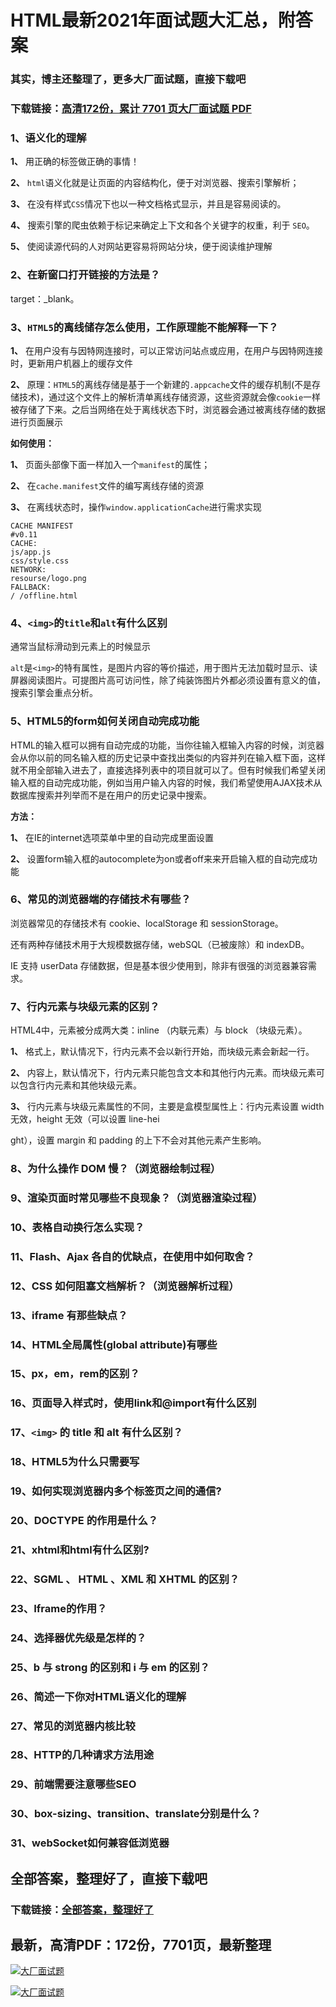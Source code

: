 # HTML最新2021年面试题大汇总，附答案

### 其实，博主还整理了，更多大厂面试题，直接下载吧

### 下载链接：[高清172份，累计 7701 页大厂面试题  PDF](https://github.com/souyunku/DevBooks/blob/master/docs/index.md)



### 1、语义化的理解

**1、** 用正确的标签做正确的事情！

**2、** `html`语义化就是让页面的内容结构化，便于对浏览器、搜索引擎解析；

**3、** 在没有样式`CSS`情况下也以一种文档格式显示，并且是容易阅读的。

**4、** 搜索引擎的爬虫依赖于标记来确定上下文和各个关键字的权重，利于 `SEO`。

**5、** 使阅读源代码的人对网站更容易将网站分块，便于阅读维护理解


### 2、在新窗口打开链接的方法是？

target：_blank。


### 3、`HTML5`的离线储存怎么使用，工作原理能不能解释一下？

**1、** 在用户没有与因特网连接时，可以正常访问站点或应用，在用户与因特网连接时，更新用户机器上的缓存文件

**2、** 原理：`HTML5`的离线存储是基于一个新建的`.appcache`文件的缓存机制(不是存储技术)，通过这个文件上的解析清单离线存储资源，这些资源就会像`cookie`一样被存储了下来。之后当网络在处于离线状态下时，浏览器会通过被离线存储的数据进行页面展示

**如何使用：**

**1、** 页面头部像下面一样加入一个`manifest`的属性；

**2、** 在`cache.manifest`文件的编写离线存储的资源

**3、** 在离线状态时，操作`window.applicationCache`进行需求实现

```
CACHE MANIFEST
#v0.11
CACHE:
js/app.js
css/style.css
NETWORK:
resourse/logo.png
FALLBACK:
/ /offline.html
```


### 4、`<img>`的`title`和`alt`有什么区别

通常当鼠标滑动到元素上的时候显示

`alt`是`<img>`的特有属性，是图片内容的等价描述，用于图片无法加载时显示、读屏器阅读图片。可提图片高可访问性，除了纯装饰图片外都必须设置有意义的值，搜索引擎会重点分析。


### 5、HTML5的form如何关闭自动完成功能

HTML的输入框可以拥有自动完成的功能，当你往输入框输入内容的时候，浏览器会从你以前的同名输入框的历史记录中查找出类似的内容并列在输入框下面，这样就不用全部输入进去了，直接选择列表中的项目就可以了。但有时候我们希望关闭输入框的自动完成功能，例如当用户输入内容的时候，我们希望使用AJAX技术从数据库搜索并列举而不是在用户的历史记录中搜索。

**方法：**

**1、** 在IE的internet选项菜单中里的自动完成里面设置

**2、** 设置form输入框的autocomplete为on或者off来来开启输入框的自动完成功能


### 6、常见的浏览器端的存储技术有哪些？

浏览器常见的存储技术有 cookie、localStorage 和 sessionStorage。

还有两种存储技术用于大规模数据存储，webSQL（已被废除）和 indexDB。

IE 支持 userData 存储数据，但是基本很少使用到，除非有很强的浏览器兼容需求。


### 7、行内元素与块级元素的区别？

HTML4中，元素被分成两大类：inline （内联元素）与 block （块级元素）。

**1、** 格式上，默认情况下，行内元素不会以新行开始，而块级元素会新起一行。

**2、** 内容上，默认情况下，行内元素只能包含文本和其他行内元素。而块级元素可以包含行内元素和其他块级元素。

**3、** 行内元素与块级元素属性的不同，主要是盒模型属性上：行内元素设置 width 无效，height 无效（可以设置 line-hei

ght），设置 margin 和 padding 的上下不会对其他元素产生影响。


### 8、为什么操作 DOM 慢？（浏览器绘制过程）
### 9、渲染页面时常见哪些不良现象？（浏览器渲染过程）
### 10、表格自动换行怎么实现？
### 11、Flash、Ajax 各自的优缺点，在使用中如何取舍？
### 12、CSS 如何阻塞文档解析？（浏览器解析过程）
### 13、iframe 有那些缺点？
### 14、HTML全局属性(global attribute)有哪些
### 15、px，em，rem的区别？
### 16、页面导入样式时，使用link和@import有什么区别
### 17、`<img>` 的 title 和 alt 有什么区别？
### 18、HTML5为什么只需要写
### 19、如何实现浏览器内多个标签页之间的通信?
### 20、DOCTYPE 的作用是什么？
### 21、xhtml和html有什么区别?
### 22、SGML 、 HTML 、XML 和 XHTML 的区别？
### 23、Iframe的作用？
### 24、选择器优先级是怎样的？
### 25、b 与 strong 的区别和 i 与 em 的区别？
### 26、简述一下你对HTML语义化的理解
### 27、常见的浏览器内核比较
### 28、HTTP的几种请求方法用途
### 29、前端需要注意哪些SEO
### 30、box-sizing、transition、translate分别是什么？
### 31、webSocket如何兼容低浏览器




## 全部答案，整理好了，直接下载吧

### 下载链接：[全部答案，整理好了](https://www.souyunku.com/wp-content/uploads/weixin/githup-weixin-2.png)




## 最新，高清PDF：172份，7701页，最新整理

[![大厂面试题](https://www.souyunku.com/wp-content/uploads/weixin/mst.png "架构师专栏")](https://www.souyunku.com/wp-content/uploads/weixin/githup-weixin.png "架构师专栏")

[![大厂面试题](https://www.souyunku.com/wp-content/uploads/weixin/githup-weixin.png "架构师专栏")](https://www.souyunku.com/wp-content/uploads/weixin/githup-weixin.png "架构师专栏")
